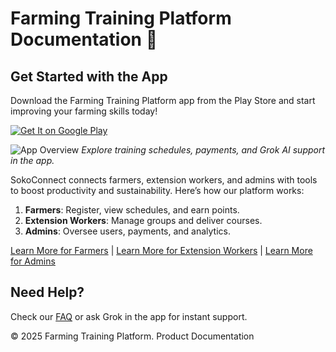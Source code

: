 

# Farming Training Platform Documentation 🌱

## Get Started with the App
Download the Farming Training Platform app from the Play Store and start improving your farming skills today!

[![Get It on Google Play](https://play.google.com/intl/en_us/badges/static/images/badges/en_badge_web_generic.png)](https://play.google.com/store)

![App Overview](images/app-home.png)
*Explore training schedules, payments, and Grok AI support in the app.*

SokoConnect connects farmers, extension workers, and admins with tools to boost productivity and sustainability. Here’s how our platform works:

1. **Farmers**: Register, view schedules, and earn points.
2. **Extension Workers**: Manage groups and deliver courses.
3. **Admins**: Oversee users, payments, and analytics.

[Learn More for Farmers](./farmers-guide.md) | [Learn More for Extension Workers](./extension-workers-guide.md) | [Learn More for Admins](./admins-guide.md)

## Need Help?
Check our [FAQ](./faq.md) or ask Grok in the app for instant support.

© 2025 Farming Training Platform. Product Documentation
